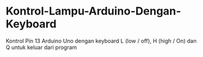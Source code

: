 # Kontrol-Lampu-Arduino-Dengan-Keyboard
Kontrol Pin 13 Arduino Uno dengan keyboard L (low / off), H (high / On) dan Q untuk keluar dari program
